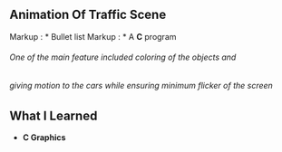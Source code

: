 ## Animation Of Traffic Scene
Markup : * Bullet list
Markup : * A **C**  program 
###### One of the main feature included coloring of the objects and
###### giving motion to the cars while ensuring minimum flicker of the screen 
## What I Learned 
- **C Graphics**
